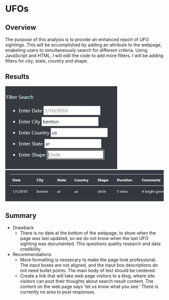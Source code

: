 # UFOs

## Overview
The purpose of this analysis is to provide an enhanced report of UFO sightings. This will be accomplished by adding an attribute to the webpage, enabeling users to simultaneously search  for different criteria. Using JavaScript and HTML, I will edit the code to add more filters. I will be adding filters for city, state, country and shape.

## Results
![A](https://github.com/wolfi584/UFOs/blob/main/UFO_search_fields.PNG?raw=true)
![B](https://github.com/wolfi584/UFOs/blob/main/UFO_search_results.PNG?raw=true)

## Summary
- Drawback 
    - There is no date at the bottom of the webpage, to show when the page was last updated, so we do not know when the last UFO sighting was documented. This questions quality research and data credibility.
- Recommendations
  - More formatting is nessecary to make the page look professional. The input boxes are not aligned, and the input box descriptions do not need bullet points. The main body of text should be centered. 
  - Create a link that will take web page visitors to a blog, where site visitors can post their thoughts about search result content. The content on the web page says 'let us know what you see.' There is currently no area to post responses.










